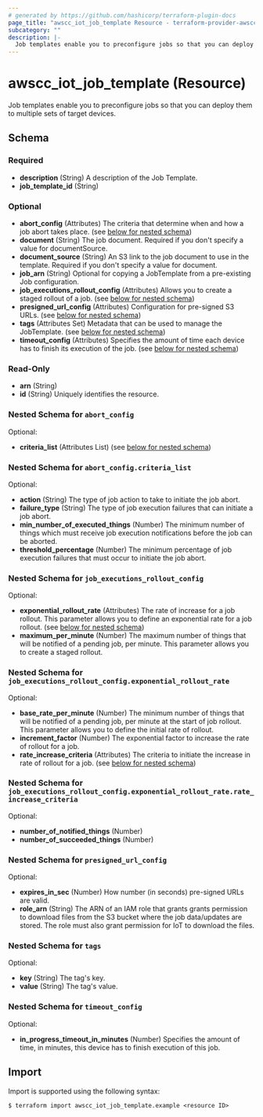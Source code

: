 ```yaml
---
# generated by https://github.com/hashicorp/terraform-plugin-docs
page_title: "awscc_iot_job_template Resource - terraform-provider-awscc"
subcategory: ""
description: |-
  Job templates enable you to preconfigure jobs so that you can deploy them to multiple sets of target devices.
---
```


# awscc_iot_job_template (Resource)

Job templates enable you to preconfigure jobs so that you can deploy them to multiple sets of target devices.



<!-- schema generated by tfplugindocs -->
## Schema

### Required

- **description** (String) A description of the Job Template.
- **job_template_id** (String)

### Optional

- **abort_config** (Attributes) The criteria that determine when and how a job abort takes place. (see [below for nested schema](#nestedatt--abort_config))
- **document** (String) The job document. Required if you don't specify a value for documentSource.
- **document_source** (String) An S3 link to the job document to use in the template. Required if you don't specify a value for document.
- **job_arn** (String) Optional for copying a JobTemplate from a pre-existing Job configuration.
- **job_executions_rollout_config** (Attributes) Allows you to create a staged rollout of a job. (see [below for nested schema](#nestedatt--job_executions_rollout_config))
- **presigned_url_config** (Attributes) Configuration for pre-signed S3 URLs. (see [below for nested schema](#nestedatt--presigned_url_config))
- **tags** (Attributes Set) Metadata that can be used to manage the JobTemplate. (see [below for nested schema](#nestedatt--tags))
- **timeout_config** (Attributes) Specifies the amount of time each device has to finish its execution of the job. (see [below for nested schema](#nestedatt--timeout_config))

### Read-Only

- **arn** (String)
- **id** (String) Uniquely identifies the resource.

<a id="nestedatt--abort_config"></a>
### Nested Schema for `abort_config`

Optional:

- **criteria_list** (Attributes List) (see [below for nested schema](#nestedatt--abort_config--criteria_list))

<a id="nestedatt--abort_config--criteria_list"></a>
### Nested Schema for `abort_config.criteria_list`

Optional:

- **action** (String) The type of job action to take to initiate the job abort.
- **failure_type** (String) The type of job execution failures that can initiate a job abort.
- **min_number_of_executed_things** (Number) The minimum number of things which must receive job execution notifications before the job can be aborted.
- **threshold_percentage** (Number) The minimum percentage of job execution failures that must occur to initiate the job abort.



<a id="nestedatt--job_executions_rollout_config"></a>
### Nested Schema for `job_executions_rollout_config`

Optional:

- **exponential_rollout_rate** (Attributes) The rate of increase for a job rollout. This parameter allows you to define an exponential rate for a job rollout. (see [below for nested schema](#nestedatt--job_executions_rollout_config--exponential_rollout_rate))
- **maximum_per_minute** (Number) The maximum number of things that will be notified of a pending job, per minute. This parameter allows you to create a staged rollout.

<a id="nestedatt--job_executions_rollout_config--exponential_rollout_rate"></a>
### Nested Schema for `job_executions_rollout_config.exponential_rollout_rate`

Optional:

- **base_rate_per_minute** (Number) The minimum number of things that will be notified of a pending job, per minute at the start of job rollout. This parameter allows you to define the initial rate of rollout.
- **increment_factor** (Number) The exponential factor to increase the rate of rollout for a job.
- **rate_increase_criteria** (Attributes) The criteria to initiate the increase in rate of rollout for a job. (see [below for nested schema](#nestedatt--job_executions_rollout_config--exponential_rollout_rate--rate_increase_criteria))

<a id="nestedatt--job_executions_rollout_config--exponential_rollout_rate--rate_increase_criteria"></a>
### Nested Schema for `job_executions_rollout_config.exponential_rollout_rate.rate_increase_criteria`

Optional:

- **number_of_notified_things** (Number)
- **number_of_succeeded_things** (Number)




<a id="nestedatt--presigned_url_config"></a>
### Nested Schema for `presigned_url_config`

Optional:

- **expires_in_sec** (Number) How number (in seconds) pre-signed URLs are valid.
- **role_arn** (String) The ARN of an IAM role that grants grants permission to download files from the S3 bucket where the job data/updates are stored. The role must also grant permission for IoT to download the files.


<a id="nestedatt--tags"></a>
### Nested Schema for `tags`

Optional:

- **key** (String) The tag's key.
- **value** (String) The tag's value.


<a id="nestedatt--timeout_config"></a>
### Nested Schema for `timeout_config`

Optional:

- **in_progress_timeout_in_minutes** (Number) Specifies the amount of time, in minutes, this device has to finish execution of this job.

## Import

Import is supported using the following syntax:

```shell
$ terraform import awscc_iot_job_template.example <resource ID>
```
